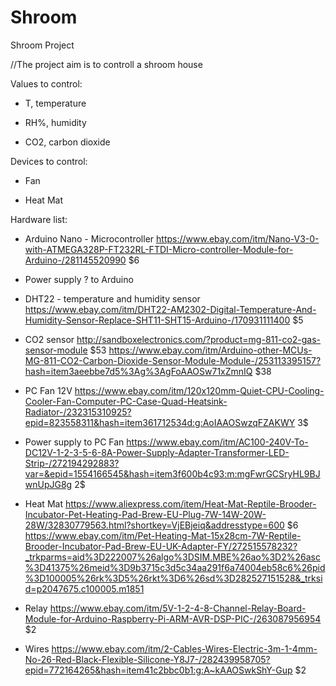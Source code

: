 # Shroom
Shroom Project

//The project aim is to controll a shroom house

Values to control:

 - T, temperature
  
 - RH%, humidity
  
 - CO2, carbon dioxide
  
Devices to control:

-  Fan
  
-  Heat Mat
  
Hardware list:
  - Arduino Nano - Microcontroller
  https://www.ebay.com/itm/Nano-V3-0-with-ATMEGA328P-FT232RL-FTDI-Micro-controller-Module-for-Arduino-/281145520990
  $6
  - Power supply ? to Arduino
  
  - DHT22 - temperature and humidity sensor
  https://www.ebay.com/itm/DHT22-AM2302-Digital-Temperature-And-Humidity-Sensor-Replace-SHT11-SHT15-Arduino-/170931111400
  $5
  - CO2 sensor
  http://sandboxelectronics.com/?product=mg-811-co2-gas-sensor-module
  $53
  https://www.ebay.com/itm/Arduino-other-MCUs-MG-811-CO2-Carbon-Dioxide-Sensor-Module-Module-/253113395157?hash=item3aeebbe7d5%3Ag%3AgFoAAOSw71xZmnIQ
  $38
  - PC Fan 12V
  https://www.ebay.com/itm/120x120mm-Quiet-CPU-Cooling-Cooler-Fan-Computer-PC-Case-Quad-Heatsink-Radiator-/232315310925?epid=823558311&hash=item361712534d:g:AoIAAOSwzqFZAKWY
  3$
   - Power supply to PC Fan
   https://www.ebay.com/itm/AC100-240V-To-DC12V-1-2-3-5-6-8A-Power-Supply-Adapter-Transformer-LED-Strip-/272194292883?var=&epid=1554166545&hash=item3f600b4c93:m:mgFwrGCSryHL9BJwnUpJG8g
  2$
   - Heat Mat
   https://www.aliexpress.com/item/Heat-Mat-Reptile-Brooder-Incubator-Pet-Heating-Pad-Brew-EU-Plug-7W-14W-20W-28W/32830779563.html?shortkey=VjEBjeiq&addresstype=600
   $6
  https://www.ebay.com/itm/Pet-Heating-Mat-15x28cm-7W-Reptile-Brooder-Incubator-Pad-Brew-EU-UK-Adapter-FY/272515578232?_trkparms=aid%3D222007%26algo%3DSIM.MBE%26ao%3D2%26asc%3D41375%26meid%3D9b3715c3d5c34aa291f6a74004eb58c6%26pid%3D100005%26rk%3D5%26rkt%3D6%26sd%3D282527151528&_trksid=p2047675.c100005.m1851 
   - Relay
   https://www.ebay.com/itm/5V-1-2-4-8-Channel-Relay-Board-Module-for-Arduino-Raspberry-Pi-ARM-AVR-DSP-PIC-/263087956954
   $2
   - Wires
   https://www.ebay.com/itm/2-Cables-Wires-Electric-3m-1-4mm-No-26-Red-Black-Flexible-Silicone-Y8J7-/282439958705?epid=772164265&hash=item41c2bbc0b1:g:A~kAAOSwkShY-Gup
   $2
